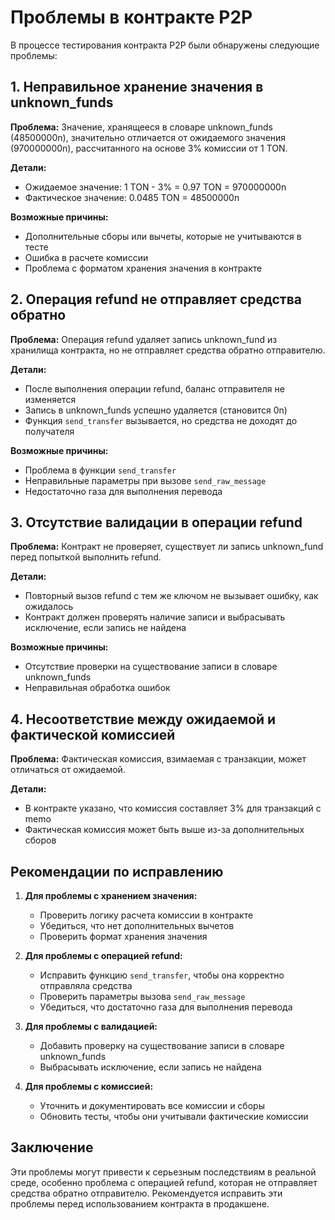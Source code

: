 # Проблемы в контракте P2P

В процессе тестирования контракта P2P были обнаружены следующие проблемы:

## 1. Неправильное хранение значения в unknown_funds

**Проблема:** Значение, хранящееся в словаре unknown_funds (48500000n), значительно отличается от ожидаемого значения (970000000n), рассчитанного на основе 3% комиссии от 1 TON.

**Детали:**
- Ожидаемое значение: 1 TON - 3% = 0.97 TON = 970000000n
- Фактическое значение: 0.0485 TON = 48500000n

**Возможные причины:**
- Дополнительные сборы или вычеты, которые не учитываются в тесте
- Ошибка в расчете комиссии
- Проблема с форматом хранения значения в контракте

## 2. Операция refund не отправляет средства обратно

**Проблема:** Операция refund удаляет запись unknown_fund из хранилища контракта, но не отправляет средства обратно отправителю.

**Детали:**
- После выполнения операции refund, баланс отправителя не изменяется
- Запись в unknown_funds успешно удаляется (становится 0n)
- Функция `send_transfer` вызывается, но средства не доходят до получателя

**Возможные причины:**
- Проблема в функции `send_transfer`
- Неправильные параметры при вызове `send_raw_message`
- Недостаточно газа для выполнения перевода

## 3. Отсутствие валидации в операции refund

**Проблема:** Контракт не проверяет, существует ли запись unknown_fund перед попыткой выполнить refund.

**Детали:**
- Повторный вызов refund с тем же ключом не вызывает ошибку, как ожидалось
- Контракт должен проверять наличие записи и выбрасывать исключение, если запись не найдена

**Возможные причины:**
- Отсутствие проверки на существование записи в словаре unknown_funds
- Неправильная обработка ошибок

## 4. Несоответствие между ожидаемой и фактической комиссией

**Проблема:** Фактическая комиссия, взимаемая с транзакции, может отличаться от ожидаемой.

**Детали:**
- В контракте указано, что комиссия составляет 3% для транзакций с memo
- Фактическая комиссия может быть выше из-за дополнительных сборов

## Рекомендации по исправлению

1. **Для проблемы с хранением значения:**
   - Проверить логику расчета комиссии в контракте
   - Убедиться, что нет дополнительных вычетов
   - Проверить формат хранения значения

2. **Для проблемы с операцией refund:**
   - Исправить функцию `send_transfer`, чтобы она корректно отправляла средства
   - Проверить параметры вызова `send_raw_message`
   - Убедиться, что достаточно газа для выполнения перевода

3. **Для проблемы с валидацией:**
   - Добавить проверку на существование записи в словаре unknown_funds
   - Выбрасывать исключение, если запись не найдена

4. **Для проблемы с комиссией:**
   - Уточнить и документировать все комиссии и сборы
   - Обновить тесты, чтобы они учитывали фактические комиссии

## Заключение

Эти проблемы могут привести к серьезным последствиям в реальной среде, особенно проблема с операцией refund, которая не отправляет средства обратно отправителю. Рекомендуется исправить эти проблемы перед использованием контракта в продакшене.
